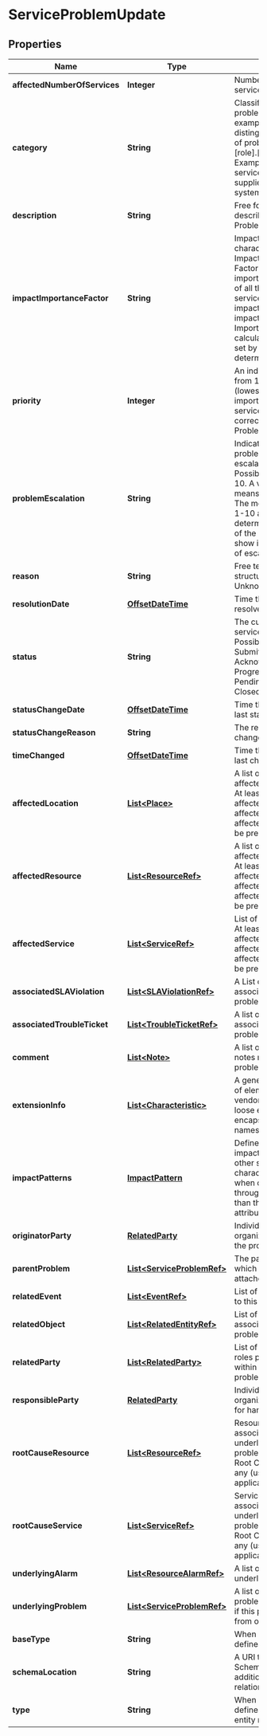 
# ServiceProblemUpdate

## Properties
Name | Type | Description | Notes
------------ | ------------- | ------------- | -------------
**affectedNumberOfServices** | **Integer** | Number of affected services |  [optional]
**category** | **String** | Classifier for the problem. Settable. For example, this is used for distinguish the category of problem originator in [role].[category] format. Example: serviceProvider.declarer, supplier.originated, system.originated |  [optional]
**description** | **String** | Free form text describing the Service Problem |  [optional]
**impactImportanceFactor** | **String** | Impact Importance is characterized by an Impact Importance Factor: overall importance of the impact of all the affected services, e.g. 0 (zero impact) to 100 (worst impact). The Impact Importance is a calculated field which is set by the OSS determining the impact. |  [optional]
**priority** | **Integer** | An indication varying from 1 (highest) to 10 (lowest) of how important it is for the service provider to correct the Service Problem. |  [optional]
**problemEscalation** | **String** | Indicates if this service problem has been escalated or not. Possible values are 0 to 10. A value of zero means no escalation. The meanings of values 1-10 are to be determined by the user of the interface, but they show increasing levels of escalation. |  [optional]
**reason** | **String** | Free text or optionally structured text. It can be Unknown. |  [optional]
**resolutionDate** | [**OffsetDateTime**](OffsetDateTime.md) | Time the problem was resolved |  [optional]
**status** | **String** | The current status of the service problem. Possible values are Submitted, Rejected, Acknowledged, In Progress [Held, Pending], Resolved, Closed, and Cancelled. |  [optional]
**statusChangeDate** | [**OffsetDateTime**](OffsetDateTime.md) | Time the problem was last status changed |  [optional]
**statusChangeReason** | **String** | The reason of state change |  [optional]
**timeChanged** | [**OffsetDateTime**](OffsetDateTime.md) | Time the problem was last changed |  [optional]
**affectedLocation** | [**List&lt;Place&gt;**](Place.md) | A list of the locations affected by the problem. At least one of affectedResource, affectedService or affectedLocation should be present. |  [optional]
**affectedResource** | [**List&lt;ResourceRef&gt;**](ResourceRef.md) | A list of the resources affected by the problem. At least one of affectedResource, affectedService or affectedLocation should be present. |  [optional]
**affectedService** | [**List&lt;ServiceRef&gt;**](ServiceRef.md) | List of affected services. At least one of affectedResource, affectedService or affectedLocation should be present. |  [optional]
**associatedSLAViolation** | [**List&lt;SLAViolationRef&gt;**](SLAViolationRef.md) | A List of SLA violations associated with this problem. |  [optional]
**associatedTroubleTicket** | [**List&lt;TroubleTicketRef&gt;**](TroubleTicketRef.md) | A list of trouble tickets associated with this problem. |  [optional]
**comment** | [**List&lt;Note&gt;**](Note.md) | A list of comments or notes made on the problem |  [optional]
**extensionInfo** | [**List&lt;Characteristic&gt;**](Characteristic.md) | A generic list of any type of elements. Used for vendor Extensions or loose element encapsulation from other namespaces |  [optional]
**impactPatterns** | [**ImpactPattern**](ImpactPattern.md) | Define the patterns of impact (optional)- e.g. other service characteristics- Used when defining impact through another pattern than the predefined attributes. |  [optional]
**originatorParty** | [**RelatedParty**](RelatedParty.md) | Individual or organization that created the problem |  [optional]
**parentProblem** | [**List&lt;ServiceProblemRef&gt;**](ServiceProblemRef.md) | The parent problem to which this problem is attached. |  [optional]
**relatedEvent** | [**List&lt;EventRef&gt;**](EventRef.md) | List of events associated to this problem |  [optional]
**relatedObject** | [**List&lt;RelatedEntityRef&gt;**](RelatedEntityRef.md) | List of objects associated to this problem |  [optional]
**relatedParty** | [**List&lt;RelatedParty&gt;**](RelatedParty.md) | List of parties or party roles playing a role within the service problem |  [optional]
**responsibleParty** | [**RelatedParty**](RelatedParty.md) | Individual or organization responsible for handling this problem |  [optional]
**rootCauseResource** | [**List&lt;ResourceRef&gt;**](ResourceRef.md) | Resource(s) that are associated to the underlying service problems that are the Root Cause of this one if any (used only if applicable). |  [optional]
**rootCauseService** | [**List&lt;ServiceRef&gt;**](ServiceRef.md) | Service(s) that are associated to the underlying service problems that are the Root Cause of this one if any (used only if applicable) |  [optional]
**underlyingAlarm** | [**List&lt;ResourceAlarmRef&gt;**](ResourceAlarmRef.md) | A list of alarms underlying this problem. |  [optional]
**underlyingProblem** | [**List&lt;ServiceProblemRef&gt;**](ServiceProblemRef.md) | A list of underlying problems. Relevant only if this problem is derived from other problems. |  [optional]
**baseType** | **String** | When sub-classing, this defines the super-class |  [optional]
**schemaLocation** | **String** | A URI to a JSON-Schema file that defines additional attributes and relationships |  [optional]
**type** | **String** | When sub-classing, this defines the sub-class entity name |  [optional]



